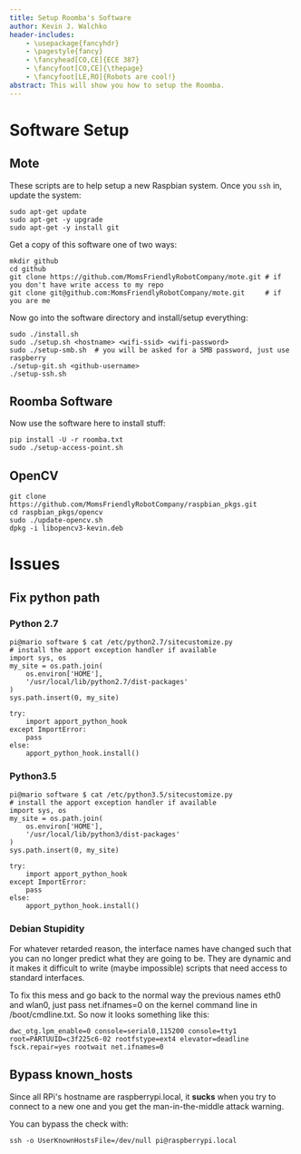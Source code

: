 ```yaml
---
title: Setup Roomba's Software
author: Kevin J. Walchko
header-includes:
    - \usepackage{fancyhdr}
    - \pagestyle{fancy}
    - \fancyhead[CO,CE]{ECE 387}
    - \fancyfoot[CO,CE]{\thepage}
    - \fancyfoot[LE,RO]{Robots are cool!}
abstract: This will show you how to setup the Roomba.
---
```


# Software Setup

## Mote

These scripts are to help setup a new Raspbian system. Once you `ssh` in, update the system:

    sudo apt-get update
    sudo apt-get -y upgrade
    sudo apt-get -y install git

Get a copy of this software one of two ways:

    mkdir github
    cd github
    git clone https://github.com/MomsFriendlyRobotCompany/mote.git # if you don't have write access to my repo
    git clone git@github.com:MomsFriendlyRobotCompany/mote.git     # if you are me

Now go into the software directory and install/setup everything:

    sudo ./install.sh
    sudo ./setup.sh <hostname> <wifi-ssid> <wifi-password>
    sudo ./setup-smb.sh  # you will be asked for a SMB password, just use raspberry
    ./setup-git.sh <github-username>
    ./setup-ssh.sh


## Roomba Software

Now use the software here to install stuff:

    pip install -U -r roomba.txt
    sudo ./setup-access-point.sh

## OpenCV

    git clone https://github.com/MomsFriendlyRobotCompany/raspbian_pkgs.git
    cd raspbian_pkgs/opencv
    sudo ./update-opencv.sh
    dpkg -i libopencv3-kevin.deb


# Issues

## Fix python path

### Python 2.7

    pi@mario software $ cat /etc/python2.7/sitecustomize.py
	# install the apport exception handler if available
	import sys, os
	my_site = os.path.join(
		os.environ['HOME'],
		'/usr/local/lib/python2.7/dist-packages'
	)
	sys.path.insert(0, my_site)

    try:
		import apport_python_hook
	except ImportError:
		pass
	else:
		apport_python_hook.install()

### Python3.5

    pi@mario software $ cat /etc/python3.5/sitecustomize.py
	# install the apport exception handler if available
	import sys, os
	my_site = os.path.join(
		os.environ['HOME'],
		'/usr/local/lib/python3/dist-packages'
	)
	sys.path.insert(0, my_site)

    try:
		import apport_python_hook
	except ImportError:
		pass
	else:
		apport_python_hook.install()

### Debian Stupidity

For whatever retarded reason, the interface names have changed such that you can no
longer predict what they are going to be. They are dynamic and it makes it difficult
to write (maybe impossible) scripts that need access to standard interfaces.

To fix this mess and go back to the normal way the previous names eth0 and wlan0,
just pass net.ifnames=0 on the kernel command line in /boot/cmdline.txt. So now
it looks something like this:

	dwc_otg.lpm_enable=0 console=serial0,115200 console=tty1 root=PARTUUID=c3f225c6-02 rootfstype=ext4 elevator=deadline fsck.repair=yes rootwait net.ifnames=0

## Bypass known_hosts

Since all RPi's hostname are raspberrypi.local, it **sucks** when you try to
connect to a new one and you get the man-in-the-middle attack warning.

You can bypass the check with:

    ssh -o UserKnownHostsFile=/dev/null pi@raspberrypi.local
